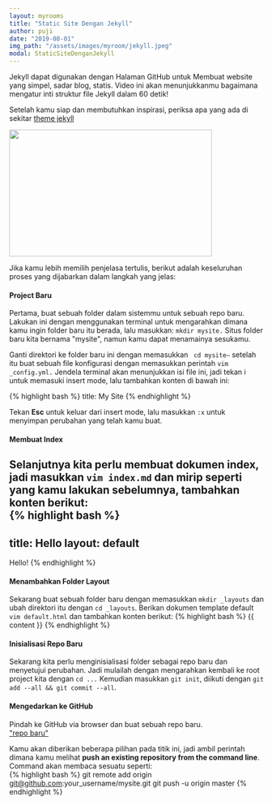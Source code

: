 ```yaml
---
layout: myrooms
title: "Static Site Dengan Jekyll" 
author: puji
date: "2019-08-01"
img_path: "/assets/images/myroom/jekyll.jpeg"
modal: StaticSiteDenganJekyll
---  
```


Jekyll dapat digunakan dengan Halaman GitHub untuk Membuat website yang simpel, sadar blog, statis. Video ini akan menunjukkanmu bagaimana mengatur inti struktur file Jekyll dalam 60 detik!

Setelah kamu siap dan membutuhkan inspirasi, periksa apa yang ada di sekitar [theme jekyll](https://themeforest.net/category/static-site-generators/jekyll "theme Jekyll pada Envato Market.")  

<p><a href="https://webdesign.tutsplus.com/id/tutorials/setting-up-jekyll-for-github-pages-in-60-seconds--cms-27256?wvideo=tay1wevbho">
<img src="https://embedwistia-a.akamaihd.net/deliveries/ab11c87cf0cda4aa20a2510aaa6b14c8b6e6ef6d.jpg?image_play_button_size=2x&amp;image_crop_resized=960x600&amp;image_play_button=1&amp;image_play_button_color=4cc1bee0" width="400" height="250" style="width: 400px; height: 250px;"></a>
</p>  

Jika kamu lebih memilih penjelasa tertulis, berikut adalah keseluruhan proses yang dijabarkan dalam langkah yang jelas:  

#### Project Baru  

Pertama, buat sebuah folder dalam sistemmu untuk sebuah repo baru. Lakukan ini dengan menggunakan terminal untuk mengarahkan dimana kamu ingin folder baru itu berada, lalu masukkan: ```mkdir mysite.``` Situs folder baru kita bernama "mysite", namun kamu dapat menamainya sesukamu.

Ganti direktori ke folder baru ini dengan memasukkan ``` cd mysite–``` setelah itu buat sebuah file konfigurasi dengan memasukkan perintah ```vim _config.yml.``` Jendela terminal akan menunjukkan isi file ini, jadi tekan i untuk memasuki insert mode, lalu tambahkan konten di bawah ini:  

{% highlight bash %}
title: My Site
{% endhighlight %}  

Tekan **Esc** untuk keluar dari insert mode, lalu masukkan ```:x``` untuk menyimpan perubahan yang telah kamu buat.  

#### Membuat Index  

Selanjutnya kita perlu membuat dokumen index, jadi masukkan ```vim index.md``` dan mirip seperti yang kamu lakukan sebelumnya, tambahkan konten berikut:  
{% highlight bash %}
---
title: Hello
layout: default
---
 
Hello!
{% endhighlight %}  

#### Menambahkan Folder Layout  

Sekarang buat sebuah folder baru dengan memasukkan ```mkdir _layouts``` dan ubah direktori itu dengan ```cd _layouts```. Berikan dokumen template default ```vim default.html``` dan tambahkan konten berikut: 
{% highlight bash %}
{{ content }}
{% endhighlight %}  

#### Inisialisasi Repo Baru  

Sekarang kita perlu menginisialisasi folder sebagai repo baru dan menyetujui perubahan. Jadi mulailah dengan mengarahkan kembali ke root project kita dengan ```cd ...``` Kemudian masukkan ```git init```, diikuti dengan ```git add --all && git commit --all```.  

#### Mengedarkan ke GitHub  

Pindah ke GitHub via browser dan buat sebuah repo baru.  
["repo baru"](https://cms-assets.tutsplus.com/uploads/users/30/posts/27256/image/new.png)  

Kamu akan diberikan beberapa pilihan pada titik ini, jadi ambil perintah dimana kamu melihat **push an existing repository from the command line**. Command akan membaca sesuatu seperti:  
{% highlight bash %}
git remote add origin git@github.com:your_username/mysite.git
git push -u origin master
{% endhighlight %}




